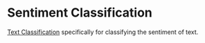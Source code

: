 
# Sentiment Classification
[Text Classification](Tasks/NLP/Tasks/Text%20Classification.md) specifically for classifying the sentiment of text.


